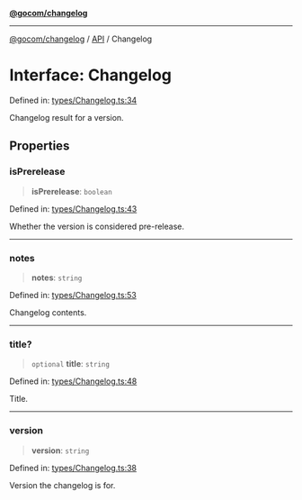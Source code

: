 [**@gocom/changelog**](../README.md)

***

[@gocom/changelog](../README.md) / [API](../Public/API.md) / Changelog

# Interface: Changelog

Defined in: [types/Changelog.ts:34](https://github.com/gocom/changelog/blob/5d7ff763e9deecbf9d2eedbc66ef1099bf6b11d7/src/types/Changelog.ts#L34)

Changelog result for a version.

## Properties

### isPrerelease

> **isPrerelease**: `boolean`

Defined in: [types/Changelog.ts:43](https://github.com/gocom/changelog/blob/5d7ff763e9deecbf9d2eedbc66ef1099bf6b11d7/src/types/Changelog.ts#L43)

Whether the version is considered pre-release.

***

### notes

> **notes**: `string`

Defined in: [types/Changelog.ts:53](https://github.com/gocom/changelog/blob/5d7ff763e9deecbf9d2eedbc66ef1099bf6b11d7/src/types/Changelog.ts#L53)

Changelog contents.

***

### title?

> `optional` **title**: `string`

Defined in: [types/Changelog.ts:48](https://github.com/gocom/changelog/blob/5d7ff763e9deecbf9d2eedbc66ef1099bf6b11d7/src/types/Changelog.ts#L48)

Title.

***

### version

> **version**: `string`

Defined in: [types/Changelog.ts:38](https://github.com/gocom/changelog/blob/5d7ff763e9deecbf9d2eedbc66ef1099bf6b11d7/src/types/Changelog.ts#L38)

Version the changelog is for.
